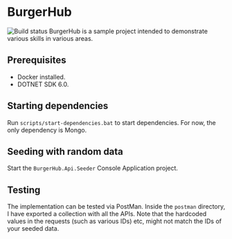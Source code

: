 # BurgerHub
![Build status](https://github.com/ffMathy/BurgerHub/actions/workflows/dotnet.yml/badge.svg)
BurgerHub is a sample project intended to demonstrate various skills in various areas.

## Prerequisites
- Docker installed.
- DOTNET SDK 6.0.

## Starting dependencies
Run `scripts/start-dependencies.bat` to start dependencies. For now, the only dependency is Mongo.

## Seeding with random data
Start the `BurgerHub.Api.Seeder` Console Application project.

## Testing
The implementation can be tested via PostMan. Inside the `postman` directory, I have exported a collection with all the APIs. Note that the hardcoded values in the requests (such as various IDs) etc, might not match the IDs of your seeded data.
